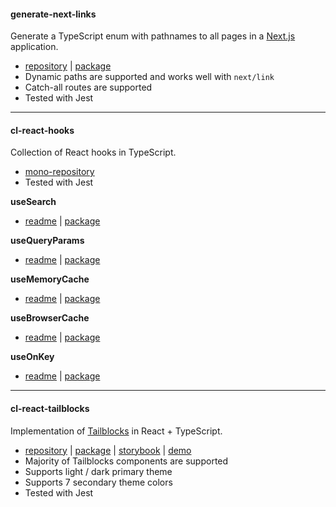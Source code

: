 #### generate-next-links

Generate a TypeScript enum with pathnames to all pages in a [Next.js](https://nextjs.org/) application.

- <a href="https://github.com/Lindeneg/generate-next-links" target="_blank">repository</a> | <a href="https://npmjs.com/package/generate-next-links" target="_blank">package</a>
- Dynamic paths are supported and works well with `next/link`
- Catch-all routes are supported
- Tested with Jest

---

#### cl-react-hooks

Collection of React hooks in TypeScript.

- <a href="https://github.com/Lindeneg/cl-react-hooks" target="_blank">mono-repository</a>
- Tested with Jest

**useSearch**

- <a href="https://github.com/lindeneg/cl-react-hooks/tree/master/packages/search" target="_blank">readme</a> | <a href="https://www.npmjs.com/package/@lindeneg/search" target="_blank">package</a>

**useQueryParams**

- <a href="https://github.com/lindeneg/cl-react-hooks/tree/master/packages/query-params" target="_blank">readme</a> | <a href="https://www.npmjs.com/package/@lindeneg/query-params" target="_blank">package</a>

**useMemoryCache**

- <a href="https://github.com/lindeneg/cl-react-hooks/tree/master/packages/memory-cache" target="_blank">readme</a> | <a href="https://www.npmjs.com/package/@lindeneg/memory-cache" target="_blank">package</a>

**useBrowserCache**

- <a href="https://github.com/lindeneg/cl-react-hooks/tree/master/packages/browser-cache" target="_blank">readme</a> | <a href="https://www.npmjs.com/package/@lindeneg/browser-cache" target="_blank">package</a>

**useOnKey**

- <a href="https://github.com/lindeneg/cl-react-hooks/tree/master/packages/on-key" target="_blank">readme</a> | <a href="https://www.npmjs.com/package/@lindeneg/on-key" target="_blank">package</a>

---

#### cl-react-tailblocks

Implementation of [Tailblocks](https://tailblocks.cc/) in React + TypeScript.

- <a href="https://github.com/Lindeneg/cl-react-tailblocks" target="_blank">repository</a> | <a href="https://npmjs.com/package/cl-react-tailblocks" target="_blank">package</a> | <a href="https://lindeneg.github.io/cl-react-tailblocks" target="_blank">storybook</a> | <a href="https://lindeneg.github.io/cl-react-tailblocks-example" target="_blank">demo</a>
- Majority of Tailblocks components are supported
- Supports light / dark primary theme
- Supports 7 secondary theme colors
- Tested with Jest
